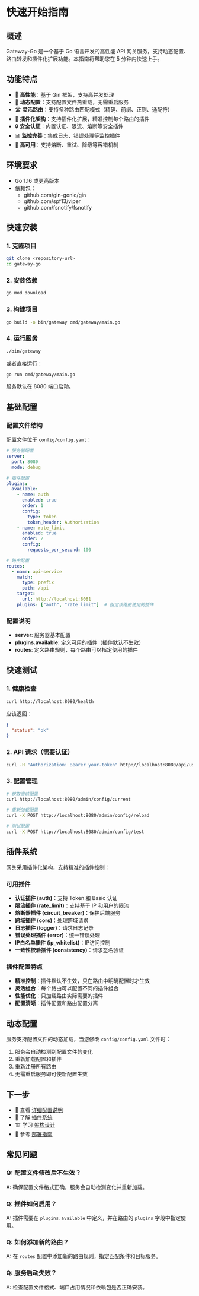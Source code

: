 # 快速开始指南

## 概述

Gateway-Go 是一个基于 Go 语言开发的高性能 API 网关服务，支持动态配置、路由转发和插件化扩展功能。本指南将帮助您在 5 分钟内快速上手。

## 功能特点

- 🚀 **高性能**：基于 Gin 框架，支持高并发处理
- 🔧 **动态配置**：支持配置文件热重载，无需重启服务
- 🛣️ **灵活路由**：支持多种路由匹配模式（精确、前缀、正则、通配符）
- 🔌 **插件化架构**：支持插件化扩展，精准控制每个路由的插件
- 🔒 **安全认证**：内置认证、限流、熔断等安全插件
- 📊 **监控完善**：集成日志、错误处理等监控插件
- 🔄 **高可用**：支持熔断、重试、降级等容错机制

## 环境要求

- Go 1.16 或更高版本
- 依赖包：
  - github.com/gin-gonic/gin
  - github.com/spf13/viper
  - github.com/fsnotify/fsnotify

## 快速安装

### 1. 克隆项目

```bash
git clone <repository-url>
cd gateway-go
```

### 2. 安装依赖

```bash
go mod download
```

### 3. 构建项目

```bash
go build -o bin/gateway cmd/gateway/main.go
```

### 4. 运行服务

```bash
./bin/gateway
```

或者直接运行：

```bash
go run cmd/gateway/main.go
```

服务默认在 8080 端口启动。

## 基础配置

### 配置文件结构

配置文件位于 `config/config.yaml`：

```yaml
# 服务器配置
server:
  port: 8080
  mode: debug

# 插件配置
plugins:
  available:
    - name: auth
      enabled: true
      order: 1
      config:
        type: token
        token_header: Authorization
    - name: rate_limit
      enabled: true
      order: 2
      config:
        requests_per_second: 100

# 路由配置
routes:
  - name: api-service
    match:
      type: prefix
      path: /api
    target:
      url: http://localhost:8081
    plugins: ["auth", "rate_limit"]  # 指定该路由使用的插件
```

### 配置说明

- **server**: 服务器基本配置
- **plugins.available**: 定义可用的插件（插件默认不生效）
- **routes**: 定义路由规则，每个路由可以指定使用的插件

## 快速测试

### 1. 健康检查

```bash
curl http://localhost:8080/health
```

应该返回：

```json
{
  "status": "ok"
}
```

### 2. API 请求（需要认证）

```bash
curl -H "Authorization: Bearer your-token" http://localhost:8080/api/users
```

### 3. 配置管理

```bash
# 获取当前配置
curl http://localhost:8080/admin/config/current

# 重新加载配置
curl -X POST http://localhost:8080/admin/config/reload

# 测试配置
curl -X POST http://localhost:8080/admin/config/test
```

## 插件系统

网关采用插件化架构，支持精准的插件控制：

### 可用插件

- **认证插件 (auth)**：支持 Token 和 Basic 认证
- **限流插件 (rate_limit)**：支持基于 IP 和用户的限流
- **熔断器插件 (circuit_breaker)**：保护后端服务
- **跨域插件 (cors)**：处理跨域请求
- **日志插件 (logger)**：请求日志记录
- **错误处理插件 (error)**：统一错误处理
- **IP白名单插件 (ip_whitelist)**：IP访问控制
- **一致性校验插件 (consistency)**：请求签名验证

### 插件配置特点

- **精准控制**：插件默认不生效，只在路由中明确配置时才生效
- **灵活组合**：每个路由可以配置不同的插件组合
- **性能优化**：只加载路由实际需要的插件
- **配置清晰**：插件配置和路由配置分离

## 动态配置

服务支持配置文件的动态加载，当您修改 `config/config.yaml` 文件时：

1. 服务会自动检测到配置文件的变化
2. 重新加载配置和插件
3. 重新注册所有路由
4. 无需重启服务即可使新配置生效

## 下一步

- 📖 查看 [详细配置说明](configuration.md)
- 🔌 了解 [插件系统](plugins/reference.md)
- 🏗️ 学习 [架构设计](architecture.md)
- 🚀 参考 [部署指南](deployment.md)

## 常见问题

### Q: 配置文件修改后不生效？
A: 确保配置文件格式正确，服务会自动检测变化并重新加载。

### Q: 插件如何启用？
A: 插件需要在 `plugins.available` 中定义，并在路由的 `plugins` 字段中指定使用。

### Q: 如何添加新的路由？
A: 在 `routes` 配置中添加新的路由规则，指定匹配条件和目标服务。

### Q: 服务启动失败？
A: 检查配置文件格式、端口占用情况和依赖包是否正确安装。 